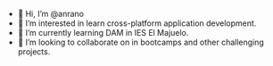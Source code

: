 - 👋 Hi, I’m @anrano
- 👀 I’m interested in learn cross-platform application development.
- 🌱 I’m currently learning DAM in IES El Majuelo.
- 💞️ I’m looking to collaborate on in bootcamps and other challenging projects.

<!---
anrano/anrano is a ✨ special ✨ repository because its `README.md` (this file) appears on your GitHub profile.
You can click the Preview link to take a look at your changes.
--->
